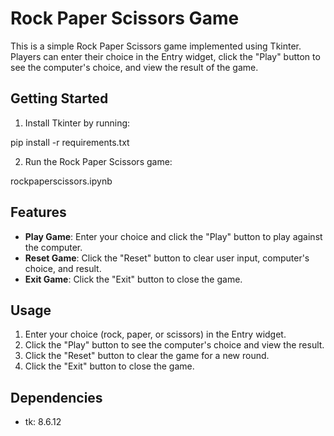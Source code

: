 # Rock Paper Scissors Game

This is a simple Rock Paper Scissors game implemented using Tkinter. Players can enter their choice in the Entry widget, click the "Play" button to see the computer's choice, and view the result of the game.

## Getting Started

1. Install Tkinter by running:

pip install -r requirements.txt

2. Run the Rock Paper Scissors game:

rockpaperscissors.ipynb


## Features

- **Play Game**: Enter your choice and click the "Play" button to play against the computer.
- **Reset Game**: Click the "Reset" button to clear user input, computer's choice, and result.
- **Exit Game**: Click the "Exit" button to close the game.

## Usage

1. Enter your choice (rock, paper, or scissors) in the Entry widget.
2. Click the "Play" button to see the computer's choice and view the result.
3. Click the "Reset" button to clear the game for a new round.
4. Click the "Exit" button to close the game.

## Dependencies

- tk: 8.6.12



